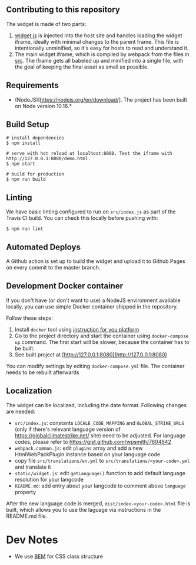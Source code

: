 ## Contributing to this repository

The widget is made of two parts:

1. [widget.js](https://github.com/onestlatech/widget-engreve/blob/master/static/widget.js) is injected into the host site and handles loading the widget iframe, ideally with minimal changes to the parent frame. This file is intentionally unminified, so it's easy for hosts to read and understand it.
2. The main widget iframe, which is compiled by webpack from the files in [src](https://github.com/onestlatech/widget-engreve/tree/master/src). The iframe gets all babeled up and minified into a single file, with the goal of keeping the final asset as small as possible. 

## Requirements 

- (NodeJS)[https://nodejs.org/en/download/]. The project has been built on Node version 10.16.*

## Build Setup

```
# install dependencies
$ npm install

# serve with hot reload at localhost:8080. Test the iframe with http://127.0.0.1:8080/demo.html.
$ npm start

# build for production
$ npm run build
```

## Linting

We have basic linting configured to run on `src/index.js` as part of the Travis CI build. You can check this locally before pushing with:

```
$ npm run lint
```

## Automated Deploys

A Github action is set up to build the widget and upload it to Github Pages on every commit to the master branch.

## Development Docker container

If you don't have (or don't want to use) a NodeJS environment available locally, you can use simple Docker container shipped in the repository.

Follow these steps:

1. Install `docker` tool using [instruction for you platform](https://docs.docker.com/install/)
2. Go to the project directory and start the container using `docker-compose up` command. The first start will be slower, because the container has to be built.
3. See built project at [http://127.0.0.1:8080](http://127.0.0.1:8080)

You can modify settings by editing `docker-compose.yml` file. The container needs to be rebuilt afterwards

## Localization

The widget can be localized, including the date format. Following changes are needed:

- `src/index.js`: constants `LOCALE_CODE_MAPPING` and `GLOBAL_STRIKE_URLS` (only if there's relevant language version of https://globalclimatestrike.net/ site) need to be adjusted. For language codes, please refer to https://gist.github.com/wpsmith/7604842
- `webpack.common.js`: edit `plugins` array and add a new HtmlWebPackPlugin instance based on your language code
- copy file `src/translations/en.yml` to `src/translations/<your-code>.yml` and translate it
- `static/widget.js`: edit `getLanguage()` function to add default language resolution for your langcode
- `README.md`: add entry about your langcode to comment above `language` property

After the new language code is merged, `dist/index-<your-code>.html` file is built, which allows you to use the laguage via instructions in the README.md file.

# Dev Notes

- We use [BEM](http://getbem.com/) for CSS class structure
